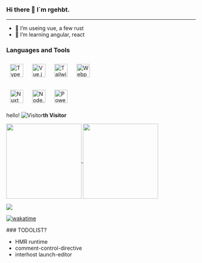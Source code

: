 ### Hi there 👋 I`m rgehbt.

<hr/>

- 🌱 I’m useing vue, a few rust
- 🔭 I’m learning angular, react

### Languages and Tools

<a href="https://www.typescriptlang.org/" target="_blank"><img style="margin: 10px" src="https://profilinator.rishav.dev/skills-assets/typescript-original.svg" alt="TypeScript" height="35" /></a>
<a href="https://vuejs.org/" target="_blank"><img style="margin: 10px;" src="https://profilinator.rishav.dev/skills-assets/vuejs-original-wordmark.svg" alt="Vue.js" height="35" /></a> 
<a href="https://www.tailwindcss.com/" target="_blank"><img style="margin: 10px" src="https://profilinator.rishav.dev/skills-assets/tailwindcss.svg" alt="Tailwind CSS" height="35" /></a>
<a href="https://webpack.js.org/" target="_blank"><img style="margin: 10px" src="https://profilinator.rishav.dev/skills-assets/webpack-original.svg" alt="Webpack" height="35" /></a>

<a href="https://nuxtjs.org/" target="_blank"><img style="margin: 10px" src="https://profilinator.rishav.dev/skills-assets/nuxt.png" alt="Nuxt JS" height="35" /></a>
<a href="https://nodejs.org/" target="_blank"><img style="margin: 10px" src="https://profilinator.rishav.dev/skills-assets/nodejs-original-wordmark.svg" alt="Node.js" height="35" /></a>
<a href="https://docs.microsoft.com/en-us/powershell/" target="_blank"><img style="margin: 10px" src="https://profilinator.rishav.dev/skills-assets/powershell.png" alt="PowerShell" height="35" /></a>  

<!--  <a href="https://www.python.org/" target="_blank"><img style="margin: 10px" src="https://profilinator.rishav.dev/skills-assets/python-original.svg" alt="Python" height="25" /></a>
<a href="https://www.rust-lang.org/" target="_blank"><img style="margin: 10px" src="https://profilinator.rishav.dev/skills-assets/rust-plain.svg" alt="Rust" height="25" /></a>
<a href="https://reactjs.org/" target="_blank"><img style="margin: 10px" src="https://profilinator.rishav.dev/skills-assets/react-original-wordmark.svg" alt="React" height="25" /></a> -->

hello! ![Visitor](https://profile-counter.glitch.me/Gehbt/count.svg)<strong>th Visitor</strong>

<a align="center" href="https://github.com/Gehbt">
  <img align="center" src="https://github-readme-stats.vercel.app/api?username=Gehbt" height="200" />
  <img align="center" src="https://github-readme-stats.vercel.app/api/top-langs/?username=Gehbt&layout=compact" height="200" />
</a>
<p>

<span>![](https://www.codewars.com/users/Mantissa/badges/micro)</span></p>

[![wakatime](https://wakatime.com/badge/user/31883033-3543-41e8-93aa-90be3546f88e.svg)](https://wakatime.com/@31883033-3543-41e8-93aa-90be3546f88e)

\#\#\# TODOLIST?
<ul>
  <li>HMR runtime</li>
  <li>comment-control-directive</li>
  <li>interhost launch-editor</li>
</ul>
